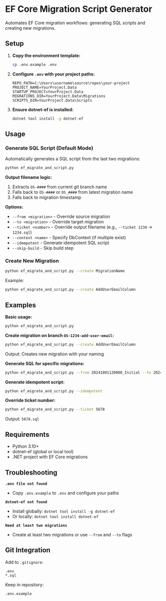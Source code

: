 # EF Core Migration Script Generator

Automates EF Core migration workflows: generating SQL scripts and creating new migrations.

## Setup

1. **Copy the environment template:**
   ```bash
   cp .env.example .env
   ```

2. **Configure `.env` with your project paths:**
   ```env
   REPO_PATH=C:\Users\username\source\repos\your-project
   PROJECT_NAME=YourProject.Data
   STARTUP_PROJECT=YourProject.Data
   MIGRATIONS_DIR=YourProject.Data\Migrations
   SCRIPTS_DIR=YourProject.Data\Scripts
   ```

3. **Ensure dotnet-ef is installed:**
   ```bash
   dotnet tool install -g dotnet-ef
   ```

## Usage

### Generate SQL Script (Default Mode)

Automatically generates a SQL script from the last two migrations:

```bash
python ef_migrate_and_script.py
```

**Output filename logic:**
1. Extracts `OS-####` from current git branch name
2. Falls back to `OS-####` or `OS_####` from latest migration name
3. Falls back to migration timestamp

**Options:**
- `--from <migration>` - Override source migration
- `--to <migration>` - Override target migration
- `--ticket <number>` - Override output filename (e.g., `--ticket 1234` → `1234.sql`)
- `--context <name>` - Specify DbContext (if multiple exist)
- `--idempotent` - Generate idempotent SQL script
- `--skip-build` - Skip build step

### Create New Migration

```bash
python ef_migrate_and_script.py --create MigrationName
```

Example:
```bash
python ef_migrate_and_script.py --create AddUserEmailColumn
```

## Examples

**Basic usage:**
```bash
python ef_migrate_and_script.py
```

**Create migration on branch `OS-1234-add-user-email`:**
```bash
python ef_migrate_and_script.py --create AddUserEmailColumn
```
Output: Creates new migration with your naming

**Generate SQL for specific migrations:**
```bash
python ef_migrate_and_script.py --from 20241001120000_Initial --to 20241002150000_AddUsers
```

**Generate idempotent script:**
```bash
python ef_migrate_and_script.py --idempotent
```

**Override ticket number:**
```bash
python ef_migrate_and_script.py --ticket 5678
```
Output: `5678.sql`

## Requirements

- Python 3.10+
- dotnet-ef (global or local tool)
- .NET project with EF Core migrations

## Troubleshooting

**`.env file not found`**
- Copy `.env.example` to `.env` and configure your paths

**`dotnet-ef not found`**
- Install globally: `dotnet tool install -g dotnet-ef`
- Or locally: `dotnet tool install dotnet-ef`

**`Need at least two migrations`**
- Create at least two migrations or use `--from` and `--to` flags

## Git Integration

Add to `.gitignore`:
```
.env
*.sql
```

Keep in repository:
```
.env.example
```
